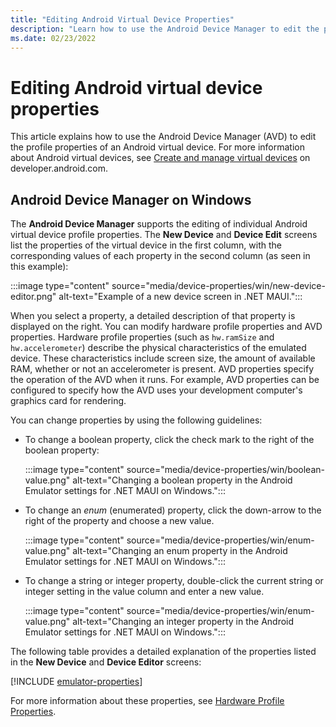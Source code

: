 ```yaml
---
title: "Editing Android Virtual Device Properties"
description: "Learn how to use the Android Device Manager to edit the profile properties of an Android virtual device when you create a .NET MAUI app."
ms.date: 02/23/2022
---
```


# Editing Android virtual device properties

This article explains how to use the Android Device Manager (AVD) to edit the profile properties of an Android virtual device. For more information about Android virtual devices, see [Create and manage virtual devices](https://developer.android.com/studio/run/managing-avds) on developer.android.com.

<!-- ::: zone pivot="windows" -->

## Android Device Manager on Windows

The **Android Device Manager** supports the editing of individual Android virtual device profile properties. The **New Device** and **Device Edit** screens list the properties of the virtual device in the first column, with the corresponding values of each property in the second column (as seen in this example):

:::image type="content" source="media/device-properties/win/new-device-editor.png" alt-text="Example of a new device screen in .NET MAUI.":::

When you select a property, a detailed description of that property is displayed on the right. You can modify hardware profile properties and AVD properties. Hardware profile properties (such as `hw.ramSize` and `hw.accelerometer`) describe the physical characteristics of the emulated device. These characteristics include screen size, the amount of available RAM, whether or not an accelerometer is present. AVD properties specify the operation of the AVD when it runs. For example, AVD properties can be configured to specify how the AVD uses your development computer's graphics card for rendering.

You can change properties by using the following guidelines:

- To change a boolean property, click the check mark to the right of the boolean property:

  :::image type="content" source="media/device-properties/win/boolean-value.png" alt-text="Changing a boolean property in the Android Emulator settings for .NET MAUI on Windows.":::

- To change an *enum* (enumerated) property, click the down-arrow to the right of the property and choose a new value.

  :::image type="content" source="media/device-properties/win/enum-value.png" alt-text="Changing an enum property in the Android Emulator settings for .NET MAUI on Windows.":::

- To change a string or integer property, double-click the current string or integer setting in the value column and enter a new value.

  :::image type="content" source="media/device-properties/win/enum-value.png" alt-text="Changing an integer property in the Android Emulator settings for .NET MAUI on Windows.":::

<!--

TODO: The Mac stuff hasn't been rewritten/touched.

::: zone-end
::: zone pivot="macos"

## Android Device Manager on macOS

The **Android Device Manager** supports the editing of individual Android virtual device profile properties. The **New Device** and **Device Edit** screens list the properties of the virtual device in the first column, with the corresponding values of each property in the second column (as seen in this example):

[![Example New Device screen.](device-properties-images/mac/01-new-device-editor-sml.png)](device-properties-images/mac/01-new-device-editor.png#lightbox)

When you select a property, a detailed description of that property is displayed on the right. You can modify *hardware profile properties* and *AVD properties*. Hardware profile properties (such as `hw.ramSize` and `hw.accelerometer`) describe the physical characteristics of the emulated device. These characteristics include screen size, the amount of available RAM, whether or not an accelerometer is present. AVD properties specify the operation of the AVD when it runs. For example, AVD properties can be configured to specify how the AVD uses your development computer's graphics card for rendering.

You can change properties by using the following guidelines:

- To change a boolean property, click the check mark to the right of the boolean property:

  ![Changing a boolean property.](device-properties-images/mac/02-boolean-value.png)

- To change an *enum* (enumerated) property, click the pull-down menu to the right of the property and choose a new value.

  ![Changing an enum property.](device-properties-images/mac/04-enum-value.png)

- To change a string or integer property, double-click the current string or integer setting in the value column and enter a new value.

  ![Changing an integer property.](device-properties-images/mac/03-integer-value.png)

::: zone-end

-->

The following table provides a detailed explanation of the properties listed in the **New Device** and **Device Editor** screens:

[!INCLUDE [emulator-properties](../includes/emulator-properties.md)]

For more information about these properties, see [Hardware Profile Properties](https://developer.android.com/studio/run/managing-avds.html#hpproperties).
